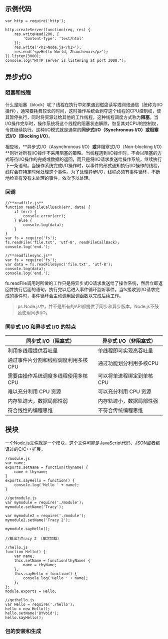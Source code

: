 ## 示例代码
```nodejs
var http = require('http');

http.createServer(function(req, res) {
    res.writeHead(200, {
        'Content-Type': 'text/html'
    });
    res.write('<h1>Node.js</h1>');
    res.end('<p>Hello World, Zhaochenxi</p>');
}).listen(3000);
console.log("HTTP server is listening at port 3000.");
```

## 异步式IO
### 阻塞和线程
什么是阻塞（block）呢？线程在执行中如果遇到磁盘读写或网络通信（统称为I/O操作），通常要耗费较长的时间，这时操作系统会剥夺这个线程的CPU控制权，使其暂停执行，同时将资源让给其他的工作线程，这种线程调度方式称为**阻塞**。当I/O操作完毕时，操作系统将这个线程的阻塞状态解除，恢复其对CPU的控制权，令其继续执行。这种I/O模式就是通常的**同步式I/O（Synchronous I/O）**或**阻塞式I/O（Blocking I/O）**。

相应地，**异步式I/O（Asynchronous I/O）**或**非阻塞式I/O（Non-blocking I/O）**则针对所有I/O操作不采用阻塞的策略。当线程遇到I/O操作时，不会以阻塞的方式等待I/O操作的完成或数据的返回，而只是将I/O请求发送给操作系统，继续执行下一条语句。当操作系统完成I/O操作时，以事件的形式通知执行I/O操作的线程，线程会在特定时候处理这个事件。为了处理异步I/O，线程必须有事件循环，不断地检查有没有未处理的事件，依次予以处理。

### 回调
```nodejs
//**readfile.js**
function readFileCallBack(err, data) {
    if (err) {
        console.error(err);
    } else {
        console.log(data);
    }
}
var fs = require('fs');
fs.readFile('file.txt', 'utf-8', readFileCallBack);
console.log('end.');

//**readfilesync.js**
var fs = require('fs');
var data = fs.readFileSync('file.txt', 'utf-8');
console.log(data);
console.log('end.');

```

fs.readFile调用时所做的工作只是将异步式IO请求发送给了操作系统，然后立即返回并执行后面的语句，执行完以后进入事件循环监听事件。当fs接收到I/O请求完成的事件时，事件循环会主动调用回调函数以完成后续工作。

>ps.Node.js中，并不是所有的API都提供了同步和异步版本。Node.js不鼓励使用同步I/O。

### 同步式 I/O 和异步式 I/O 的特点

| 同步式 I/O（阻塞式） | 异步式 I/O（非阻塞式） |
| --- | --- |
| 利用多线程提供吞吐量 | 单线程即可实现高吞吐量 |
| 通过事件片分割和线程调度利用多核CPU | 通过功能划分利用多核CPU |
| 需要由操作系统调度多线程使用多核 CPU | 可以将单进程绑定到单核 CPU |
| 难以充分利用 CPU 资源 | 可以充分利用 CPU 资源 |
| 内存轨迹大，数据局部性弱 | 内存轨迹小，数据局部性强 |
| 符合线性的编程思维 | 不符合传统编程思维 |


## 模块
一个Node.js文件就是一个模块，这个文件可能是JavaScript代码、JSON或者编译过的C/C++扩展。
```nodejs
//module.js
var name;
exports.setName = function(thyname) {
    name = thyname;
}
exports.sayHello = function() {
    console.log('Hello ' + name);
}

//getmodule.js
var mymodule = require('./module');
mymodule.setName('Tracy');

var mymodule2 = require('./module');
mymodule2.setName('Tracy 2');

mymodule.sayHello();

//输出为Tracy 2 （单次加载）
```

```nodejs
//hello.js
function Hello() {
    var name;
    this.setName = function(thyName) {
        name = thyName;
    };
    this.sayHello = function() {
        console.log('Hello ' + name);
    };
};
module.exports = Hello;

//gethello.js
var Hello = require('./hello');
hello = new Hello();
hello.setName('BYVoid');
hello.sayHello();
```

### 包的安装和生成























